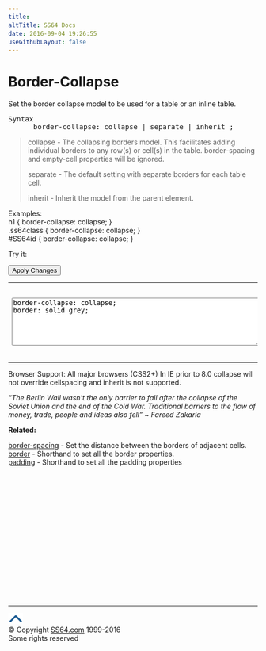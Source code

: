 ```yaml
---
title:
altTitle: SS64 Docs
date: 2016-09-04 19:26:55
useGithubLayout: false
---
```

<!-- #BeginLibraryItem "/Library/head_css.lbi" --><!-- #EndLibraryItem --><h1>Border-Collapse</h1>
<p>Set the  border collapse model  to be used for a table or an inline table.</p>
<pre>Syntax
      border-collapse: collapse | separate | inherit ;</pre>
<blockquote>
<p> <span class="code">collapse</span> - The collapsing borders model.  This facilitates adding individual borders to any row(s) or cell(s) in the table. border-spacing and empty-cell properties will be ignored.</p>
<p><span class="code">separate</span> - The default setting with separate borders for each table cell.</p>
<p><span class="code">inherit</span> - Inherit the model from the parent element.</p>
</blockquote>
<p>Examples:<br>
  <span class="code">h1 { border-collapse: collapse; }<br>
    .ss64class { border-collapse: collapse; }</span><br>
    <span class="code">#SS64id { border-collapse: collapse;  }</span>    <br>
</p>
<p>Try it:</p><input type="button" onclick="ApplyStyle()" value="Apply Changes">
<table>
  <tbody><tr>
    <td><textarea name="tryit" id="trycode" cols="60" rows="6" onfocus="this.style.background='#fff';" onblur="this.style.background='#eee';" tabindex="1">border-collapse: collapse;
border: solid grey;
</textarea></td>
    <td><table id="tryresult">
<tbody><tr><th>Heading 1</th><td>content</td><td>content</td><td>content</td></tr>
<tr><th>Heading 2</th><td>content</td><td>content</td><td>content</td></tr>
<tr><th>Heading 3</th><td>content</td><td>content</td><td>content</td></tr>
</tbody></table></td>
  </tr>
</tbody></table>
<p>Browser Support: All major browsers (CSS2+) In IE prior to 8.0  <span class="code">collapse</span> will not override cellspacing and <span class="code">inherit</span> is not supported.</p>
<p class="quote"><i>“The Berlin Wall wasn't the only barrier to fall after the collapse of the Soviet Union and the end of the Cold War. Traditional barriers to the flow of money, trade, people and ideas also fell” ~ Fareed Zakaria</i></p><p><b>Related:</b></p>
<p><a href="border-spacing.html">border-spacing</a> - Set the distance between the borders of adjacent cells.<br>
<a href="border.html">border</a> - Shorthand to set all the border properties.<br>
<a href="padding.html">padding</a> - Shorthand to set all the padding properties</p><!-- #BeginLibraryItem "/Library/foot_css.lbi" --><p>
<!-- CSS -->
<ins class="adsbygoogle" style="display:inline-block;width:300px;height:250px" data-ad-client="ca-pub-6140977852749469" data-ad-slot="2739097502"></ins>
<script>
(adsbygoogle = window.adsbygoogle || []).push({});
</script></p>
<hr>
<div id="bl" class="footer"><a href="border-collapse.html#"><img src="../images/top.png" width="30" height="22" alt="Back to the Top"></a></div>
<div id="br" class="footer, tagline">© Copyright <a href="http://ss64.com/">SS64.com</a> 1999-2016<br>
Some rights reserved</div><!-- #EndLibraryItem -->

